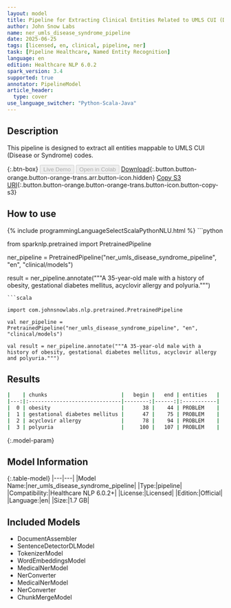 ```yaml
---
layout: model
title: Pipeline for Extracting Clinical Entities Related to UMLS CUI (Disease or Syndrome) Codes
author: John Snow Labs
name: ner_umls_disease_syndrome_pipeline
date: 2025-06-25
tags: [licensed, en, clinical, pipeline, ner]
task: [Pipeline Healthcare, Named Entity Recognition]
language: en
edition: Healthcare NLP 6.0.2
spark_version: 3.4
supported: true
annotator: PipelineModel
article_header:
  type: cover
use_language_switcher: "Python-Scala-Java"
---
```


## Description

This pipeline is designed to extract all entities mappable to UMLS CUI (Disease or Syndrome) codes.

{:.btn-box}
<button class="button button-orange" disabled>Live Demo</button>
<button class="button button-orange" disabled>Open in Colab</button>
[Download](https://s3.amazonaws.com/auxdata.johnsnowlabs.com/clinical/models/ner_umls_disease_syndrome_pipeline_en_6.0.2_3.4_1750862894011.zip){:.button.button-orange.button-orange-trans.arr.button-icon.hidden}
[Copy S3 URI](s3://auxdata.johnsnowlabs.com/clinical/models/ner_umls_disease_syndrome_pipeline_en_6.0.2_3.4_1750862894011.zip){:.button.button-orange.button-orange-trans.button-icon.button-copy-s3}

## How to use



<div class="tabs-box" markdown="1">
{% include programmingLanguageSelectScalaPythonNLU.html %}
```python

from sparknlp.pretrained import PretrainedPipeline

ner_pipeline = PretrainedPipeline("ner_umls_disease_syndrome_pipeline", "en", "clinical/models")

result = ner_pipeline.annotate("""A 35-year-old male with a history of obesity, gestational diabetes mellitus, acyclovir allergy and polyuria.""")

```
```scala

import com.johnsnowlabs.nlp.pretrained.PretrainedPipeline

val ner_pipeline = PretrainedPipeline("ner_umls_disease_syndrome_pipeline", "en", "clinical/models")

val result = ner_pipeline.annotate("""A 35-year-old male with a history of obesity, gestational diabetes mellitus, acyclovir allergy and polyuria.""")

```
</div>

## Results

```bash
|    | chunks                        |   begin |   end | entities   |
|---:|:------------------------------|--------:|------:|:-----------|
|  0 | obesity                       |      38 |    44 | PROBLEM    |
|  1 | gestational diabetes mellitus |      47 |    75 | PROBLEM    |
|  2 | acyclovir allergy             |      78 |    94 | PROBLEM    |
|  3 | polyuria                      |     100 |   107 | PROBLEM    |
```

{:.model-param}
## Model Information

{:.table-model}
|---|---|
|Model Name:|ner_umls_disease_syndrome_pipeline|
|Type:|pipeline|
|Compatibility:|Healthcare NLP 6.0.2+|
|License:|Licensed|
|Edition:|Official|
|Language:|en|
|Size:|1.7 GB|

## Included Models

- DocumentAssembler
- SentenceDetectorDLModel
- TokenizerModel
- WordEmbeddingsModel
- MedicalNerModel
- NerConverter
- MedicalNerModel
- NerConverter
- ChunkMergeModel